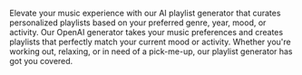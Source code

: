 Elevate your music experience with our AI playlist generator that curates personalized playlists based on your preferred genre, year, mood, or activity. Our OpenAI generator takes your music preferences and creates playlists that perfectly match your current mood or activity. Whether you're working out, relaxing, or in need of a pick-me-up, our playlist generator has got you covered.
